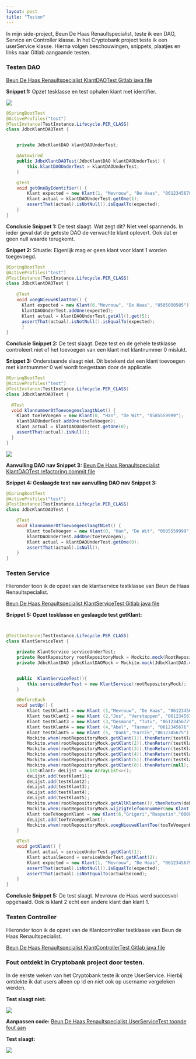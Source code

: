 ```yaml
---
layout: post
title: "Testen"
---
```



In mijn side-project, Beun De Haas Renaultspecialist, teste ik een DAO, Service en Controller
klasse. In het Cryptobank project teste ik een userService klasse. Hierna volgen beschouwingen, snippets, plaatjes en links naar
Gitlab aangaande testen.

### Testen DAO

<a href="https://gitlab.com/Koolutus/beundehaasrenaultspecialist/-/blob/develop/src/test/java/com/example/beundehaasrenaultspecialist/repository/JdbcKlantDAOTest.java" target="_blank">Beun De Haas Renaultspecialist KlantDAOTest Gitlab java file</a>

**Snippet 1:** Opzet tesklasse en test ophalen klant met identifier.

<img src="{{ '/assets/TestPlaatjes/H2DBingericht.svg' | relative_url }}" />

```java
@SpringBootTest
@ActiveProfiles("test")
@TestInstance(TestInstance.Lifecycle.PER_CLASS)
class JdbcKlantDAOTest {


    private JdbcKlantDAO klantDAOUnderTest;

    @Autowired
    public JdbcKlantDAOTest(JdbcKlantDAO klantDAOUnderTest) {
        this.klantDAOUnderTest = klantDAOUnderTest;
    }

    @Test
    void getOneByIdentifier() {
        Klant expected = new Klant(1, "Mevrouw", "De Haas", "0612345679");
        Klant actual = klantDAOUnderTest.getOne(1);
        assertThat(actual).isNotNull().isEqualTo(expected);
    }
}

```

**Conclusie Snippet 1:**
De test slaagt. Wat zegt dit? Niet veel spannends. In ieder geval dat de geteste DAO de verwachte klant oplevert.
Ook dat er geen null waarde terugkomt.


**Snippet 2:** Situatie: Eigenlijk mag er geen klant voor klant 1 worden toegevoegd.

```java
@SpringBootTest
@ActiveProfiles("test")
@TestInstance(TestInstance.Lifecycle.PER_CLASS)
class JdbcKlantDAOTest {
    
    @Test
    void voegNieuweKlantToe() {
      Klant expected = new Klant(6,"Mevrouw", "De Haas", "0505050505");
      klantDAOUnderTest.addOne(expected);
      Klant actual = klantDAOUnderTest.getAll().get(5);
      assertThat(actual).isNotNull().isEqualTo(expected);
      }
}

```
**Conclusie Snippet 2:**
De test slaagt. Deze test en de gehele testklasse controleert niet of het toevoegen van een klant met klantnummer 0 mislukt.


**Snippet 3:**
Onderstaande slaagt niet. Dit betekent dat een klant toevoegen met klantnummer 0 wel wordt toegestaan door de applicatie.
```java
@SpringBootTest
@ActiveProfiles("test")
@TestInstance(TestInstance.Lifecycle.PER_CLASS)
class JdbcKlantDAOTest {

  @Test
  void klannummer0tToevoegenslaagtNiet() {
    Klant toeTeVoegen = new Klant(0, "Han", "De Wit", "0585559999");
    klantDAOUnderTest.addOne(toeTeVoegen);
    Klant actual = klantDAOUnderTest.getOne(0);
    assertThat(actual).isNull();
  }
}

```
<img src="{{ '/assets/TestPlaatjes/Toevoegen0KlantTest.jpg' | relative_url }}" />

**Aanvulling DAO nav Snippet 3:** <a href="https://gitlab.com/Koolutus/beundehaasrenaultspecialist/-/commit/6441f22ed2014e6cfd4a2bb1b9ec92c2230684a3#727fd6a871f708f2ef69daa4eb0fb6375b257907" target="_blank">Beun De Haas Renaultspecialist KlantDAOTest refactoring commit file</a>

**Snippet 4: Geslaagde test nav aanvulling DAO nav Snippet 3:**
```java
@SpringBootTest
@ActiveProfiles("test")
@TestInstance(TestInstance.Lifecycle.PER_CLASS)
class JdbcKlantDAOTest {

    @Test
    void klannummer0tToevoegenslaagtNiet() {
        Klant toeTeVoegen = new Klant(0, "Han", "De Wit", "0585559999");
        klantDAOUnderTest.addOne(toeTeVoegen);
        Klant actual = klantDAOUnderTest.getOne(0);
        assertThat(actual).isNull();
    }
}

```

### Testen Service
Hieronder toon ik de opzet van de klantservice testklasse van Beun de Haas Renaultspecialist.

<a href="https://gitlab.com/Koolutus/beundehaasrenaultspecialist/-/blob/develop/src/test/java/com/example/beundehaasrenaultspecialist/service/KlantServiceTest.java" target="_blank">Beun De Haas Renaultspecialist KlantServiceTest Gitlab java file</a>

**Snippet 5: Opzet tesklasse en geslaagde test getKlant:**
```java


@TestInstance(TestInstance.Lifecycle.PER_CLASS)
class KlantServiceTest {

    private KlantService serviceUnderTest;
    private RootRepository rootRepositoryMock = Mockito.mock(RootRepository.class);
    private JdbcKlantDAO jdbcKlantDAOMock = Mockito.mock(JdbcKlantDAO.class);


    public  KlantServiceTest(){
        this.serviceUnderTest = new KlantService(rootRepositoryMock);
    }

    @BeforeEach
    void setUp() {
        Klant testKlant1 = new Klant (1,"Mevrouw", "De Haas", "0612345679");
        Klant testKlant2 = new Klant (2,"Jos", "Verstappen", "0612345678");
        Klant testKlant3 = new Klant (3,"Desmond", "Tutu", "0612345677");
        Klant testKlant4 = new Klant (4,"Abel", "Tasman", "0612345676");
        Klant testKlant5 = new Klant (5, "Dank","Farrik","0612345675");
        Mockito.when(rootRepositoryMock.getKlant(1)).thenReturn(testKlant1);
        Mockito.when(rootRepositoryMock.getKlant(2)).thenReturn(testKlant2);
        Mockito.when(rootRepositoryMock.getKlant(3)).thenReturn(testKlant3);
        Mockito.when(rootRepositoryMock.getKlant(4)).thenReturn(testKlant4);
        Mockito.when(rootRepositoryMock.getKlant(5)).thenReturn(testKlant5);
        Mockito.when(rootRepositoryMock.getKlant(0)).thenReturn(null);
        List<Klant> deLijst = new ArrayList<>();
        deLijst.add(testKlant1);
        deLijst.add(testKlant2);
        deLijst.add(testKlant3);
        deLijst.add(testKlant4);
        deLijst.add(testKlant5);
        Mockito.when(rootRepositoryMock.getAllKlanten()).thenReturn(deLijst);
        Mockito.when(rootRepositoryMock.wijzigTelefoonnummer(new Klant (1,"Mevrouw", "De Haas", "9999999999"))).thenReturn(new Klant (1,"Mevrouw", "De Haas", "9999999999"));
        Klant toeTeVoegenKlant = new Klant(6,"Grigori","Rasputin","0800234875");
        deLijst.add(toeTeVoegenKlant);
        Mockito.when(rootRepositoryMock.voegNieuweKlantToe(toeTeVoegenKlant)).thenReturn(deLijst.get(5));
    }

    @Test
    void getKlant() {
        Klant actual = serviceUnderTest.getKlant(1);
        Klant actualSecond = serviceUnderTest.getKlant(2);
        Klant expected = new Klant(1, "Mevrouw", "De Haas", "0612345679");
        assertThat(actual).isNotNull().isEqualTo(expected);
        assertThat(actual).isNotEqualTo(actualSecond);
    }
}
```

**Conclusie Snippet 5:**
De test slaagt. Mevrouw de Haas werd succesvol opgehaald. Ook is klant 2 echt een andere klant dan klant 1.

### Testen Controller
Hieronder toon ik de opzet van de Klantcontroller testklasse van Beun de Haas Renaultspecialist.


<a href="https://gitlab.com/Koolutus/beundehaasrenaultspecialist/-/blob/develop/src/test/java/com/example/beundehaasrenaultspecialist/controller/KlantControllerTest.java" target="_blank">Beun De Haas Renaultspecialist KlantControllerTest Gitlab java file</a>


### Fout ontdekt in Cryptobank project door testen.
In de eerste weken van het Cryptobank teste ik onze UserService. Hierbij ontdekte ik dat users
alleen op id en niet ook op username vergeleken werden.

**Test slaagt niet:**

<img src="{{ '/assets/TestPlaatjes/UserTestsVoor.svg' | relative_url }}" />

**Aanpassen code:** <a href="https://gitlab.fdmci.hva.nl/MIW2/cohort-26-se/cryptobank/team-3/bank/-/commit/d4e6c90cccc2be2f92fa4c99ffc11bc9c0253118" target="_blank">Beun De Haas Renaultspecialist UserServiceTest toonde fout aan</a>

**Test slaagt:**

<img src="{{ '/assets/TestPlaatjes/UserServiceTestNa.svg' | relative_url }}" />

